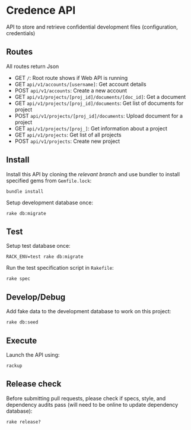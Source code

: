 # Credence API

API to store and retrieve confidential development files (configuration, credentials)

## Routes

All routes return Json

- GET  `/`: Root route shows if Web API is running
- GET  `api/v1/accounts/[username]`: Get account details
- POST `api/v1/accounts`: Create a new account
- GET  `api/v1/projects/[proj_id]/documents/[doc_id]`: Get a document
- GET  `api/v1/projects/[proj_id]/documents`: Get list of documents for project
- POST `api/v1/projects/[proj_id]/documents`: Upload document for a project
- GET  `api/v1/projects/[proj_]`: Get information about a project
- GET  `api/v1/projects`: Get list of all projects
- POST `api/v1/projects`: Create new project

## Install

Install this API by cloning the *relevant branch* and use bundler to install specified gems from `Gemfile.lock`:

```shell
bundle install
```

Setup development database once:

```shell
rake db:migrate
```

## Test

Setup test database once:

```shell
RACK_ENV=test rake db:migrate
```

Run the test specification script in `Rakefile`:

```shell
rake spec
```

## Develop/Debug

Add fake data to the development database to work on this project:

```shell
rake db:seed
```

## Execute

Launch the API using:

```shell
rackup
```

## Release check

Before submitting pull requests, please check if specs, style, and dependency audits pass (will need to be online to update dependency database):

```shell
rake release?
```
